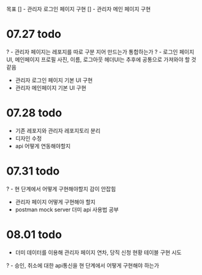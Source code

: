 목표
[] - 관리자 로그인 페이지 구현
[] - 관리자 메인 페이지 구현

# 07.27 todo

? - 관리자 페이지는 레포지를 따로 구분 지어 만드는가 통합하는가
? - 로그인 페이지 UI, 메인페이지 프로필 사진, 이름, 로그아웃 헤더UI는 추후에 공통으로 가져와야 할 것 같음

- 관리자 로그인 페이지 기본 UI 구현
- 관리자 메인페이지 기본 UI 구현

# 07.28 todo

- 기존 레포지와 관리자 레포지토리 분리
- 디자인 수정
- api 어떻게 연동해야할지

# 07.31 todo

? - 현 단계에서 어떻게 구현해야할지 감이 안잡힘

- 관리자 페이지 어떻게 구현해야 할지
- postman mock server 더미 api 사용법 공부

# 08.01 todo

- 더미 데이터를 이용해 관리자 페이지 연차, 당직 신청 현황 테이블 구현 시도

? - 승인, 취소에 대한 api통신을 현 단계에서 어떻게 구현해야 하는가

# 